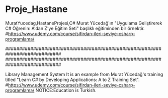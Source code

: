 # Proje_Hastane
MuratYucedag,HastaneProjesi,C#
Murat Yücedağ'ın "Uygulama Geliştirerek C# Öğrenin: A'dan Z'ye Eğitim Seti" başlıklı eğitiminden bir örnektir. #https://www.udemy.com/course/sifirdan-ileri-seviye-csharp-programlama/


############################################################################ ############################################################################

Library Management System
It is an example from Murat Yücedağ's training titled "Learn C# by Developing Applications: A to Z Training Set". #https://www.udemy.com/course/sifirdan-ileri-seviye-csharp-programlama/ NOTICE:Education is Turkish.
